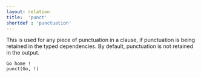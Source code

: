 ```yaml
---
layout: relation
title:  'punct'
shortdef : 'punctuation'
---
```


This is used for any piece of punctuation in a clause, if punctuation is being retained in the typed dependencies. By default, punctuation is not retained in the output. 

~~~ sdparse
Go home !
punct(Go, !)
~~~
<!-- Interlanguage links updated Út zář 29 20:23:43 CEST 2020 -->
